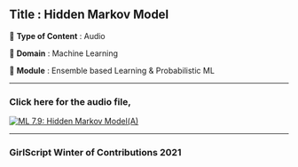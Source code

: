 ## Title : Hidden Markov Model

🔴 **Type of Content** : Audio

🔴 **Domain** : Machine Learning

🔴 **Module** : Ensemble based Learning & Probabilistic ML 

---

### Click here for the audio file,

[![ML 7.9: Hidden Markov Model(A)](https://user-images.githubusercontent.com/80235375/139571859-b11da778-11a0-489f-b4af-e4cb352122d7.png)](https://drive.google.com/file/d/1OOoiNlRo7WSnUe83R98kJgEvce8_6ull/view?usp=sharing "HMM")

---

### GirlScript Winter of Contributions 2021
